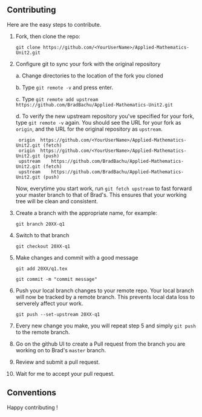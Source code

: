 ## Contributing

Here are the easy steps to contribute.

1. Fork, then clone the repo:

	`git clone https://github.com/<YourUserName>/Applied-Mathematics-Unit2.git`

2. Configure git to sync your fork with the original repository
	
	a. Change directories to the location of the fork you cloned

	b. Type `git remote -v` and press enter.

	c. Type `git remote add upstream https://github.com/BradBachu/Applied-Mathematics-Unit2.git`

	d. To verify the new upstream repository you've specified for your fork, type `git remote -v` again. You should see the URL for your fork as `origin`, and the URL for the original repository as `upstream`.

		origin	https://github.com/<YourUserName>/Applied-Mathematics-Unit2.git (fetch)
		origin	https://github.com/<YourUserName>/Applied-Mathematics-Unit2.git (push)
		upstream	https://github.com/BradBachu/Applied-Mathematics-Unit2.git (fetch)
		upstream	https://github.com/BradBachu/Applied-Mathematics-Unit2.git (push)

	Now, everytime you start work, run `git fetch upstream` to fast forward your master branch to that of Brad's. This ensures that your working tree will be clean and consistent.

3.  Create a branch with the appropriate name, for example:

	`git branch 20XX-q1`

4. Switch to that branch

	`git checkout 20XX-q1`

5. Make changes and commit with a good message

	`git add 20XX/q1.tex`

	`git commit -m "commit message"`

6. Push your local branch changes to your remote repo. Your local branch will now be tracked by a remote branch. This prevents local data loss to serverely affect your work.

	`git push --set-upstream 20XX-q1`

7. Every new change you make, you will repeat step 5 and simply `git push` to the remote branch.

8. Go on the github UI to create a Pull request from the branch you are working on to Brad's `master` branch.

9. Review and submit a pull request.

10. Wait for me to accept your pull request.


## Conventions

Happy contributing !